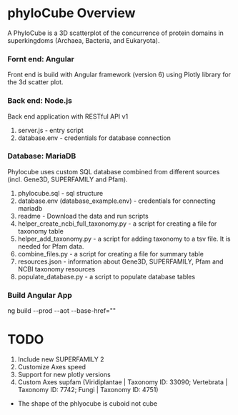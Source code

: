 # phyloCube Overview
A PhyloCube is a 3D scatterplot of the concurrence of protein domains in superkingdoms (Archaea, Bacteria, and Eukaryota).

### Fornt end: Angular
Front end is build with Angular framework (version 6) using Plotly library for the 3d scatter plot.

### Back end: Node.js 
Back end application with RESTful API v1
1. server.js - entry script
2. database.env - credentials for database connection

### Database: MariaDB
Phylocube uses custom SQL database combined from different sources (incl. Gene3D, SUPERFAMILY and Pfam).
1. phylocube.sql - sql structure<br>
2. database.env (database_example.env) - credentials for connecting mariadb<br>
3. readme - Download the data and run scripts<br>
4. helper_create_ncbi_full_taxonomy.py - a script for creating a file for taxonomy table<br>
4. helper_add_taxonomy.py - a script for adding taxonomy to a tsv file. It is needed for Pfam data.<br>
5. combine_files.py - a script for creating a file for summary table<br>
6. resources.json - information about Gene3D, SUPERFAMILY, Pfam and NCBI taxonomy resources<br>
7. populate_database.py - a script to populate database tables<br>

### Build Angular App
ng build --prod --aot --base-href=""

# TODO
1. Include new SUPERFAMILY 2
2. Customize Axes speed
3. Support for new plotly versions
4. Custom Axes supfam (Viridiplantae | Taxonomy ID: 33090; Vertebrata | Taxonomy ID: 7742; Fungi | Taxonomy ID: 4751)
  - The shape of the phlyocube is cuboid not cube   
